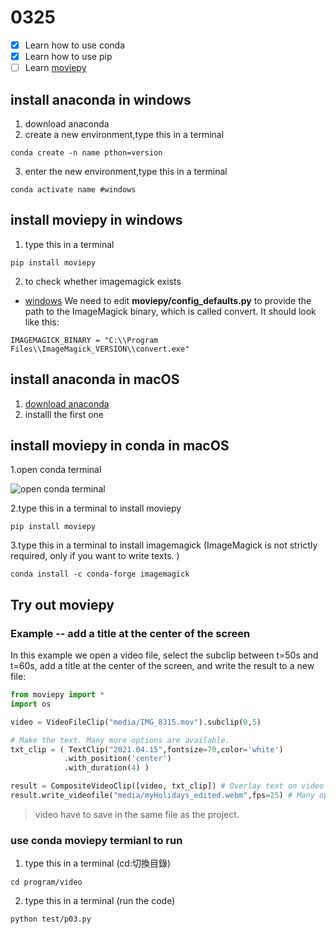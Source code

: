 # 0325

- [x] Learn how to use conda
- [x] Learn how to use pip
- [ ] Learn [moviepy](https://zulko.github.io/moviepy/) 

## install anaconda in windows
1. download anaconda
2. create a new environment,type this in a terminal
```
conda create -n name pthon=version
```
3. enter the new environment,type this in a terminal
```
conda activate name #windows
```

## install moviepy in windows
1.  type this in a terminal
 ```
 pip install moviepy
 ```
2. to check whether imagemagick exists  
- [windows](https://pypi.org/project/moviepy/) 
We need to edit **moviepy/config_defaults.py** to provide the path to the ImageMagick binary, which is called convert. It should look like this:
```
IMAGEMAGICK_BINARY = "C:\\Program Files\\ImageMagick_VERSION\\convert.exe"
```

## install anaconda in macOS
1. [download anaconda](https://www.anaconda.com/products/individual)
2. installl the first one

## install moviepy in conda in macOS
1.open conda terminal

 ![open conda terminal](https://miro.medium.com/max/4800/1*v3Z3aKuWmZSny590SStldw.png)
 
 2.type this in a terminal to install moviepy
 ```
 pip install moviepy
 ```
 3.type this in a terminal to install imagemagick (ImageMagick is not strictly required, only if you want to write texts. )
 ```
 conda install -c conda-forge imagemagick
 ```

 ## Try out moviepy 
 ### Example -- add a title at the center of the screen
 In this example we open a video file, select the subclip between t=50s and t=60s, add a title at the center of the screen, and write the result to a new file:
 ```python
 from moviepy import *
 import os  

video = VideoFileClip("media/IMG_8315.mov").subclip(0,5)

# Make the text. Many more options are available.
txt_clip = ( TextClip("2021.04.15",fontsize=70,color='white')
             .with_position('center')
             .with_duration(4) )

result = CompositeVideoClip([video, txt_clip]) # Overlay text on video
result.write_videofile("media/myHolidays_edited.webm",fps=25) # Many options...
```
> video have to save in the same file as the project.

### use conda moviepy termianl to run 
1. type this in a terminal (cd:切換目錄)
```
cd program/video
```
2. type this in a terminal (run the code)
```
python test/p03.py
```